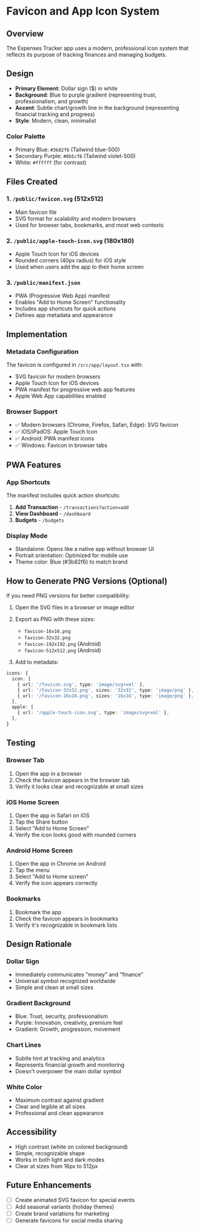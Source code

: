 # Favicon and App Icon System

## Overview
The Expenses Tracker app uses a modern, professional icon system that reflects its purpose of tracking finances and managing budgets.

## Design
- **Primary Element**: Dollar sign ($) in white
- **Background**: Blue to purple gradient (representing trust, professionalism, and growth)
- **Accent**: Subtle chart/growth line in the background (representing financial tracking and progress)
- **Style**: Modern, clean, minimalist

### Color Palette
- Primary Blue: `#3b82f6` (Tailwind blue-500)
- Secondary Purple: `#8b5cf6` (Tailwind violet-500)
- White: `#ffffff` (for contrast)

## Files Created

### 1. `/public/favicon.svg` (512x512)
- Main favicon file
- SVG format for scalability and modern browsers
- Used for browser tabs, bookmarks, and most web contexts

### 2. `/public/apple-touch-icon.svg` (180x180)
- Apple Touch Icon for iOS devices
- Rounded corners (40px radius) for iOS style
- Used when users add the app to their home screen

### 3. `/public/manifest.json`
- PWA (Progressive Web App) manifest
- Enables "Add to Home Screen" functionality
- Includes app shortcuts for quick actions
- Defines app metadata and appearance

## Implementation

### Metadata Configuration
The favicon is configured in `/src/app/layout.tsx` with:
- SVG favicon for modern browsers
- Apple Touch Icon for iOS devices
- PWA manifest for progressive web app features
- Apple Web App capabilities enabled

### Browser Support
- ✅ Modern browsers (Chrome, Firefox, Safari, Edge): SVG favicon
- ✅ iOS/iPadOS: Apple Touch Icon
- ✅ Android: PWA manifest icons
- ✅ Windows: Favicon in browser tabs

## PWA Features

### App Shortcuts
The manifest includes quick action shortcuts:
1. **Add Transaction** - `/transactions?action=add`
2. **View Dashboard** - `/dashboard`
3. **Budgets** - `/budgets`

### Display Mode
- Standalone: Opens like a native app without browser UI
- Portrait orientation: Optimized for mobile use
- Theme color: Blue (#3b82f6) to match brand

## How to Generate PNG Versions (Optional)

If you need PNG versions for better compatibility:

1. Open the SVG files in a browser or image editor
2. Export as PNG with these sizes:
   - `favicon-16x16.png`
   - `favicon-32x32.png`
   - `favicon-192x192.png` (Android)
   - `favicon-512x512.png` (Android)

3. Add to metadata:
```typescript
icons: {
  icon: [
    { url: '/favicon.svg', type: 'image/svg+xml' },
    { url: '/favicon-32x32.png', sizes: '32x32', type: 'image/png' },
    { url: '/favicon-16x16.png', sizes: '16x16', type: 'image/png' },
  ],
  apple: [
    { url: '/apple-touch-icon.svg', type: 'image/svg+xml' },
  ],
}
```

## Testing

### Browser Tab
1. Open the app in a browser
2. Check the favicon appears in the browser tab
3. Verify it looks clear and recognizable at small sizes

### iOS Home Screen
1. Open the app in Safari on iOS
2. Tap the Share button
3. Select "Add to Home Screen"
4. Verify the icon looks good with rounded corners

### Android Home Screen
1. Open the app in Chrome on Android
2. Tap the menu
3. Select "Add to Home screen"
4. Verify the icon appears correctly

### Bookmarks
1. Bookmark the app
2. Check the favicon appears in bookmarks
3. Verify it's recognizable in bookmark lists

## Design Rationale

### Dollar Sign
- Immediately communicates "money" and "finance"
- Universal symbol recognized worldwide
- Simple and clean at small sizes

### Gradient Background
- Blue: Trust, security, professionalism
- Purple: Innovation, creativity, premium feel
- Gradient: Growth, progression, movement

### Chart Lines
- Subtle hint at tracking and analytics
- Represents financial growth and monitoring
- Doesn't overpower the main dollar symbol

### White Color
- Maximum contrast against gradient
- Clear and legible at all sizes
- Professional and clean appearance

## Accessibility
- High contrast (white on colored background)
- Simple, recognizable shape
- Works in both light and dark modes
- Clear at sizes from 16px to 512px

## Future Enhancements
- [ ] Create animated SVG favicon for special events
- [ ] Add seasonal variants (holiday themes)
- [ ] Create brand variations for marketing
- [ ] Generate favicons for social media sharing
